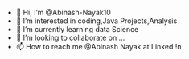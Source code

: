 - 👋 Hi, I’m @Abinash-Nayak10
- 👀 I’m interested in coding,Java Projects,Analysis
- 🌱 I’m currently learning data Science 
- 💞️ I’m looking to collaborate on ...
- 📫 How to reach me @Abinash Nayak at Linked !n 

<!---
Abinash-Nayak10/Abinash-Nayak10 is a ✨ special ✨ repository because its `README.md` (this file) appears on your GitHub profile.
You can click the Preview link to take a look at your changes.
--->
